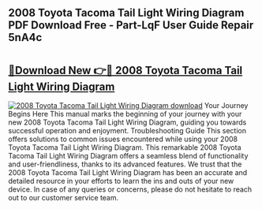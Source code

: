 ## 2008 Toyota Tacoma Tail Light Wiring Diagram PDF Download Free - Part-LqF User Guide Repair 5nA4c

# <h2><a href="http://dfsoriq.blite.top/?on=2008+Toyota+Tacoma+Tail+Light+Wiring+Diagram">🔗Download New 👉🔴 2008 Toyota Tacoma Tail Light Wiring Diagram</a></h2>

[![2008 Toyota Tacoma Tail Light Wiring Diagram download](https://i.imgur.com/lujVjoI.png)](http://dfsoriq.blite.top/?on=2008+Toyota+Tacoma+Tail+Light+Wiring+Diagram)
Your Journey Begins Here This manual marks the beginning of your journey with your new 2008 Toyota Tacoma Tail Light Wiring Diagram, guiding you towards successful operation and enjoyment. Troubleshooting Guide This section offers solutions to common issues encountered while using your 2008 Toyota Tacoma Tail Light Wiring Diagram. This remarkable 2008 Toyota Tacoma Tail Light Wiring Diagram offers a seamless blend of functionality and user-friendliness, thanks to its advanced features. We trust that the 2008 Toyota Tacoma Tail Light Wiring Diagram has been an accurate and detailed resource in your efforts to learn the ins and outs of your new device. In case of any queries or concerns, please do not hesitate to reach out to our customer service team.
